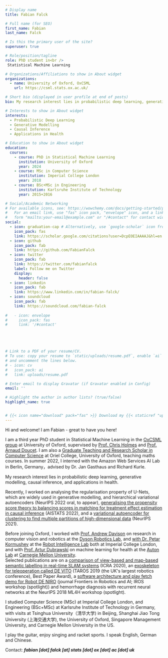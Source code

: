 ```yaml
---
# Display name
title: Fabian Falck

# Full name (for SEO)
first_name: Fabian
last_name: Falck

# Is this the primary user of the site?
superuser: true

# Role/position/tagline
role: PhD student in<br />
 Statistical Machine Learning

# Organizations/Affiliations to show in About widget
organizations:
  - name: University of Oxford, OxCSML
    url: https://csml.stats.ox.ac.uk/

# Short bio (displayed in user profile at end of posts)
bio: My research interest lies in probabilistic deep learning, generative modelling, causal inference, and applications in health. 

# Interests to show in About widget
interests:
  - Probabilistic Deep Learning
  - Generative Modelling
  - Causal Inference
  - Applications in Health

# Education to show in About widget
education:
  courses:
    - course: PhD in Statistical Machine Learning
      institution: University of Oxford
      year: 2024
    - course: MSc in Computer Science
      institution: Imperial College London
      year: 2018
    - course: BSc+MSc in Engineering
      institution: Karlsruhe Institute of Technology
      year: 2015+2016

# Social/Academic Networking
# For available icons, see: https://wowchemy.com/docs/getting-started/page-builder/#icons
#   For an email link, use "fas" icon pack, "envelope" icon, and a link in the
#   form "mailto:your-email@example.com" or "/#contact" for contact widget.
social:
  - icon: graduation-cap # Alternatively, use `google-scholar` icon from `ai` icon pack
    icon_pack: fas
    link: https://scholar.google.com/citations?user=DcpEOEIAAAAJ&hl=en
  - icon: github
    icon_pack: fab
    link: https://github.com/FabianFalck
  - icon: twitter
    icon_pack: fab
    link: https://twitter.com/fabianfalck
    label: Follow me on Twitter
    display:
      header: false
  - icon: linkedin
    icon_pack: fab
    link: https://www.linkedin.com/in/fabian-falck/
  - icon: soundcloud
    icon_pack: fab
    link: https://soundcloud.com/fabian-falck
    
#   - icon: envelope
#     icon_pack: fas
#     link: '/#contact'





# Link to a PDF of your resume/CV.
# To use: copy your resume to `static/uploads/resume.pdf`, enable `ai` icons in `params.yaml`,
# and uncomment the lines below.
# - icon: cv
#   icon_pack: ai
#   link: uploads/resume.pdf

# Enter email to display Gravatar (if Gravatar enabled in Config)
email: ''

# Highlight the author in author lists? (true/false)
highlight_name: true


# {{< icon name="download" pack="fas" >}} Download my {{< staticref "uploads/demo_resume.pdf" "newtab" >}}resumé{{< /staticref >}}.
---
```


Hi and welcome! I am Fabian - great to have you here!

I am a third year PhD student in Statistical Machine Learning in the [OxCSML group](https://csml.stats.ox.ac.uk/) at University of Oxford, supervised by [Prof. Chris Holmes](https://www.stats.ox.ac.uk/~cholmes/) and [Prof. Arnaud Doucet](https://www.stats.ox.ac.uk/~doucet/). 
I am also a [Graduate Teaching and Research Scholar in Computer Science](https://www.oriel.ox.ac.uk/people/fabian-falck/) at Oriel College, University of Oxford, teaching maths courses. 
In summer 2022, I interned with the Amazon Web Services AI Lab in Berlin, Germany，advised by Dr. Jan Gasthaus and Richard Kurle.

My research interest lies in probabilistic deep learning, generative modelling, causal inference, and applications in health. 

Recently, I worked on analysing the regularisation property of U-Nets, which are widely used in generative modelling, and hierarchical variational autoencoders (NeurIPS 2022 oral, to appear), 
[generalising the propensity score theory to balancing scores in matching for treatment effect estimation in causal inference](https://proceedings.mlr.press/v151/clivio22a/clivio22a.pdf) (AISTATS 2022), 
and a [variational autoencoder for clustering to find multiple partitions of high-dimensional data](https://proceedings.neurips.cc/paper/2021/file/48cb136b65a69e8c2aa22913a0d91b2f-Paper.pdf) (NeurIPS 2021).   

Before joining Oxford, I worked with [Prof. Andrew Davison](https://www.doc.ic.ac.uk/~ajd/) on research in computer vision and robotics at the [Dyson Robotics Lab](https://www.imperial.ac.uk/dyson-robotics-lab/), and [with Dr. Petar Kormushev](https://www.imperial.ac.uk/people/p.kormushev) at the [Robot Intelligence Lab](https://www.imperial.ac.uk/robot-intelligence/) both at Imperial College London, 
and with [Prof. Artur Dubrawski](https://www.ri.cmu.edu/ri-faculty/artur-w-dubrawski/) on machine learning for health at the [Auton Lab](https://autonlab.org/) at [Carnegie Mellon University](https://www.cmu.edu/).  
Selected publications are on
a [comparison of view-based and map-based semantic labelling in real-time SLAM systems](https://arxiv.org/abs/2002.10342) (ICRA 2020),
an [exoskeleton for teleoperation called DE VITO](https://link.springer.com/book/10.1007/978-3-030-23807-0) (TAROS 2019 (the UK's largest robotics conference), Best Paper Award), 
a [software architecture and play fetch demo for Robot DE NIRO](https://www.frontiersin.org/articles/10.3389/frobt.2020.00066/full?&utm_source=Email_to_authors_&utm_medium=Email&utm_content=T1_11.5e1_author&utm_campaign=Email_publication&field&journalName=Frontiers_in_Robotics_and_AI&id=466867)  (journal Frontiers in Robotics and AI; IROS workshop (spotlight)) 
and hemorrhage diagnosis with recurrent neural networks at the NeurIPS 2018 ML4H workshop (spotlight).

I studied Computer Science (MSc) at Imperial College London, 
and Engineering (BSc+MSc) at Karlsruhe Institute of Technology in Germany, 
with visits at Tsinghua University（清华大学) in Beijing, Shanghai Jiao Tong University (上海交通大学), 
the University of Oxford, Singapore Management University, and Carnegie Mellon University in the US.

I play the guitar, enjoy singing and racket sports.
I speak English, German and Chinese. 

Contact: ***fabian [dot] falck [at] stats [dot] ox [dot] ac [dot] uk***



